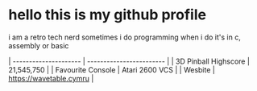# hello this is my github profile

i am a retro tech nerd
sometimes i do programming
when i do it's in c, assembly or basic

| --------------------- | ------------------------ |
| 3D Pinball Highscore  | 21,545,750               |
| Favourite Console     | Atari 2600 VCS           |
| Wesbite               | https://wavetable.cymru  |
